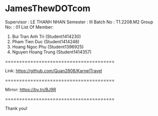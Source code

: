 JamesThewDOTcom
=======================================

Supervisor : LE THANH NHAN
Semester : III
Batch No : T1.2208.M2
Group No: : 01
List Of Member:
 1. Bui Tran Anh Tri (Student1414230)
 2. Pham Tien Duc (Student1414248)
 3. Hoang Ngoc Phu (Student1396925)
 4. Nguyen Hoang Trung (Student1414357)

=======================================

Link: https://github.com/Quan2808/KarnelTravel

=======================================

Mirror: https://by.tn/BJ9R

=======================================

Thank you!
